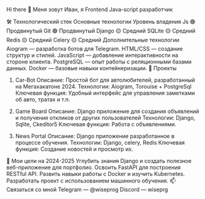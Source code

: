 Hi there 👋
Меня зовут Иван, я Frontend Java-script разработчик

🛠️ Технологический стек
Основные технологии	Уровень владения
Js	🟢 Продвинутый
Git	🟢 Продвинутый
Django	🟡 Средний
SQLite	🟡 Средний
Redis	🟡 Средний
Celery	🟡 Средний
Дополнительные технологии
Aiogram — разработка ботов для Telegram.
HTML/CSS — создание структур и стилей.
JavaScript — добавление интерактивности на стороне клиента.
PostgreSQL — опыт работы с реляционными базами данных.
Docker — базовые навыки контейнеризации.
🌟 Проекты
1. Car-Bot
Описание: Простой бот для автолюбителей, разработанный на Мегахакатоне 2024.
Технологии: Aiogram, Torouise + PostgreSql
Ключевая функция: Удобный интерфейс для управления заметками об авто, тратах и т.п.

2. Game Board
Описание: Django приложение для создания объявлений и получения откликов от других пользователей
Технологии: Django, Sqlite, Ckeditor5
Ключевая функция: Работа с объявлениями.

3. News Portal
Описание: Django приложение разработанное в процессе обучения.
Технологии: Django, celery, Redis
Ключевая функция: Создание новостей и просмотр их.

🎯 Мои цели на 2024-2025
Углубить знания Django и создать полезное веб-приложение для портфолио.
Освоить FastAPI для построения RESTful API.
Развить навыки работы с Docker и изучить Kubernetes.
Разработать проект с использованием машинного обучения.
📫 Связаться со мной
Telegram — @wiseprog
Discord — wiseprg
